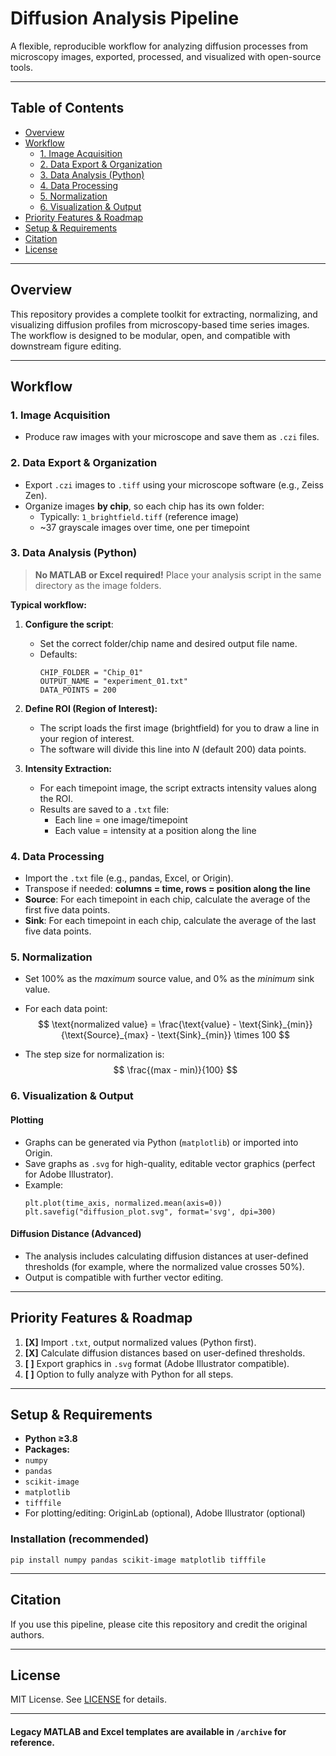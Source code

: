 # Diffusion Analysis Pipeline

A flexible, reproducible workflow for analyzing diffusion processes from microscopy images, exported, processed, and visualized with open-source tools.

---

## Table of Contents

- [Overview](#overview)
- [Workflow](#workflow)
  - [1. Image Acquisition](#1-image-acquisition)
  - [2. Data Export & Organization](#2-data-export--organization)
  - [3. Data Analysis (Python)](#3-data-analysis-python)
  - [4. Data Processing](#4-data-processing)
  - [5. Normalization](#5-normalization)
  - [6. Visualization & Output](#6-visualization--output)
- [Priority Features & Roadmap](#priority-features--roadmap)
- [Setup & Requirements](#setup--requirements)
- [Citation](#citation)
- [License](#license)

---

## Overview

This repository provides a complete toolkit for extracting, normalizing, and visualizing diffusion profiles from microscopy-based time series images. The workflow is designed to be modular, open, and compatible with downstream figure editing.

---

## Workflow

### 1. Image Acquisition

- Produce raw images with your microscope and save them as `.czi` files.

### 2. Data Export & Organization

- Export `.czi` images to `.tiff` using your microscope software (e.g., Zeiss Zen).
- Organize images **by chip**, so each chip has its own folder:
  - Typically: `1_brightfield.tiff` (reference image)
  - ~37 grayscale images over time, one per timepoint

### 3. Data Analysis (Python)

> **No MATLAB or Excel required!**
> Place your analysis script in the same directory as the image folders.

**Typical workflow:**

1. **Configure the script**:
   - Set the correct folder/chip name and desired output file name.
   - Defaults:
     ```
     CHIP_FOLDER = "Chip_01"
     OUTPUT_NAME = "experiment_01.txt"
     DATA_POINTS = 200
     ```

2. **Define ROI (Region of Interest):**
   - The script loads the first image (brightfield) for you to draw a line in your region of interest.
   - The software will divide this line into *N* (default 200) data points.

3. **Intensity Extraction:**
   - For each timepoint image, the script extracts intensity values along the ROI.
   - Results are saved to a `.txt` file:
     - Each line = one image/timepoint
     - Each value = intensity at a position along the line

### 4. Data Processing

- Import the `.txt` file (e.g., pandas, Excel, or Origin).
- Transpose if needed: **columns = time, rows = position along the line**
- **Source**: For each timepoint in each chip, calculate the average of the first five data points.
- **Sink**: For each timepoint in each chip, calculate the average of the last five data points.

### 5. Normalization

- Set 100% as the *maximum* source value, and 0% as the *minimum* sink value.
- For each data point:
    $$
    \text{normalized value} = \frac{\text{value} - \text{Sink}_{min}}{\text{Source}_{max} - \text{Sink}_{min}} \times 100
    $$

- The step size for normalization is:
    $$
    \frac{(max - min)}{100}
    $$

### 6. Visualization & Output

#### Plotting

- Graphs can be generated via Python (`matplotlib`) or imported into Origin.
- Save graphs as `.svg` for high-quality, editable vector graphics (perfect for Adobe Illustrator).
- Example:
    ```
    plt.plot(time_axis, normalized.mean(axis=0))
    plt.savefig("diffusion_plot.svg", format='svg', dpi=300)
    ```

#### Diffusion Distance (Advanced)

- The analysis includes calculating diffusion distances at user-defined thresholds (for example, where the normalized value crosses 50%).
- Output is compatible with further vector editing.

---

## Priority Features & Roadmap

1. **[X]** Import `.txt`, output normalized values (Python first).
2. **[X]** Calculate diffusion distances based on user-defined thresholds.
3. **[ ]** Export graphics in `.svg` format (Adobe Illustrator compatible).
4. **[ ]** Option to fully analyze with Python for all steps.

---

## Setup & Requirements

- **Python ≥3.8**
- **Packages:**
- `numpy`
- `pandas`
- `scikit-image`
- `matplotlib`
- `tifffile`
- For plotting/editing: OriginLab (optional), Adobe Illustrator (optional)

### Installation (recommended)
```
pip install numpy pandas scikit-image matplotlib tifffile
```

---

## Citation

If you use this pipeline, please cite this repository and credit the original authors.

---

## License

MIT License. See [LICENSE](LICENSE) for details.

---

#### Legacy MATLAB and Excel templates are available in `/archive` for reference.
